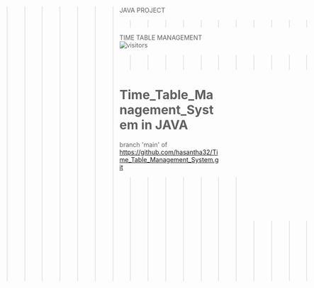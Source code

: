 
>>>>>>> JAVA PROJECT
>>>>>>> >>>>>>> >>>>>>> >>>>>>> >>>>>>> >>>>>>> =
>>>>>>> >>>>>>> >>>>>>> >>>>>>> >>>>>>> >>>>>>> 
>>>>>>> TIME TABLE MANAGEMENT ![visitors](https://visitor-badge.glitch.me/badge?page_id=hasantha32.hasantha32)      
>>>>>>> >>>>>>> >>>>>>> >>>>>>> >>>>>>> >>>>>>> ==
>>>>>>> >>>>>>> >>>>>>> >>>>>>> >>>>>>> >>>>>>> 
>>>>>>> Time_Table_Management_System in JAVA
>>>>>>> =====
>>>>>>> branch 'main' of https://github.com/hasantha32/Time_Table_Management_System.git
>>>>>>> >>>>>>>![image](https://user-images.githubusercontent.com/68705183/119260089-afd1cb00-bb7d-11eb-9730-eb7be5f0053e.png)
>>>>>>> >>>>>>> >>>>>>> >>>>>>> >>>>>>> >>>>>>> ========

